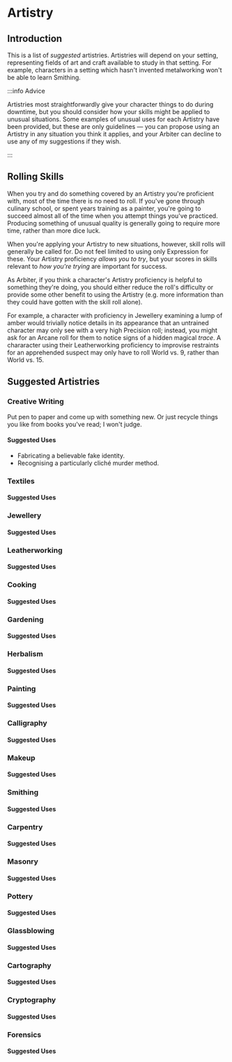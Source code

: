# Artistry

## Introduction

This is a list of _suggested_ artistries. Artistries will depend on your setting, representing fields of art and craft available to study in that setting. For example, characters in a setting which hasn't invented metalworking won't be able to learn Smithing.

:::info Advice

Artistries most straightforwardly give your character things to do during downtime, but you should consider how your skills might be applied to unusual situations. Some examples of unusual uses for each Artistry have been provided, but these are only guidelines — you can propose using an Artistry in any situation you think it applies, and your Arbiter can decline to use any of my suggestions if they wish.

:::

## Rolling Skills

When you try and do something covered by an Artistry you're proficient with, most of the time there is no need to roll. If you've gone through culinary school, or spent years training as a painter, you're going to succeed almost all of the time when you attempt things you've practiced. Producing something of unusual quality is generally going to require more time, rather than more dice luck.

When you're applying your Artistry to new situations, however, skill rolls will generally be called for. Do not feel limited to using only Expression for these. Your Artistry proficiency _allows you to try_, but your scores in skills relevant to _how you're trying_ are important for success.

As Arbiter, if you think a character's Artistry proficiency is helpful to something they're doing, you should either reduce the roll's difficulty or provide some other benefit to using the Artistry (e.g. more information than they could have gotten with the skill roll alone).

For example, a character with proficiency in Jewellery examining a lump of amber would trivially notice details in its appearance that an untrained character may only see with a very high Precision roll; instead, you might ask for an Arcane roll for them to notice signs of a hidden magical _trace_. A chararacter using their Leatherworking proficiency to improvise restraints for an apprehended suspect may only have to roll World vs. 9, rather than World vs. 15.

## Suggested Artistries

### Creative Writing

Put pen to paper and come up with something new. Or just recycle things you like from books you've read; I won't judge.

#### Suggested Uses

- Fabricating a believable fake identity.
- Recognising a particularly cliché murder method.

### Textiles

#### Suggested Uses

### Jewellery

#### Suggested Uses

### Leatherworking

#### Suggested Uses

### Cooking

#### Suggested Uses

### Gardening

#### Suggested Uses

### Herbalism

#### Suggested Uses

### Painting

#### Suggested Uses

### Calligraphy

#### Suggested Uses

### Makeup

#### Suggested Uses

### Smithing

#### Suggested Uses

### Carpentry

#### Suggested Uses

### Masonry

#### Suggested Uses

### Pottery

#### Suggested Uses

### Glassblowing

#### Suggested Uses

### Cartography

#### Suggested Uses

### Cryptography

#### Suggested Uses

### Forensics

#### Suggested Uses
